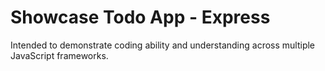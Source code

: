 # Showcase Todo App - Express
Intended to demonstrate coding ability and understanding across multiple JavaScript frameworks.